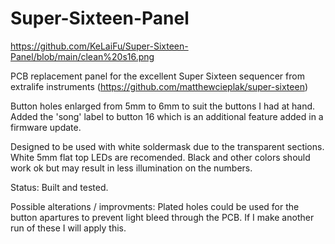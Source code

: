 # Super-Sixteen-Panel
https://github.com/KeLaiFu/Super-Sixteen-Panel/blob/main/clean%20s16.png

PCB replacement panel for the excellent Super Sixteen sequencer from extralife instruments  (https://github.com/matthewcieplak/super-sixteen)

Button holes enlarged from 5mm to 6mm to suit the buttons I had at hand. Added the 'song' label to button 16 which is an additional feature added in a firmware update.

Designed to be used with white soldermask due to the transparent sections. White 5mm flat top LEDs are recomended. Black and other colors should work ok but may result in less illumination on the numbers.

Status: Built and tested.

Possible alterations / improvments: Plated holes could be used for the button apartures to prevent light bleed through the PCB. If I make another run of these I will apply this.
